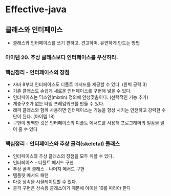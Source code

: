 # Effective-java
## 클래스와 인터페이스
* 클래스와 인터페이스를 쓰기 편하고, 견고하며, 유연하게 만드는 방법

### 아이템 20. 추상 클래스보다 인터페이스를 우선하라.

### 핵심정리 - 인터페이스의 장점
* 자바 8부터 인터페이스도 디폴트 메서드를 제공할 수 있다. (완벽 공략 3)
* 기존 클래스도 손쉽게 새로운 인터페이스를 구현해 넣을 수 있다.
* 인터페이스는 믹스인(mixtin) 정의에 안성맞춤이다. (선택적인 기능 추가)
* 계층구조가 없는 타입 프레임워크를 만들 수 있다.
* 래퍼 클래스와 함께 사용하면 인터페이스는 기능을 향상 시키는 안전하고 강력한 수단이 된다. (아이템 18)
* 구현이 명백한 것은 인터페이스의 디폴트 메서드를 사용해 프로그래머의 일감을 덜어 줄 수 있다
                                                                
### 핵심정리 - 인터페이스와 추상 골격(skeletal) 클래스
* 인터페이스와 추상 클래스의 장점을 모두 취할 수 있다.
 * 인터페이스 - 디폴트 메서드 구현
 * 추상 골격 클래스 - 나머지 메서드 구현
 * 템플릿 메서드 패턴
* 다중 상속을 시뮬레이트할 수 있다.
* 골격 구현은 상속용 클래스이기 때문에 아이템 19를 따라야 한다